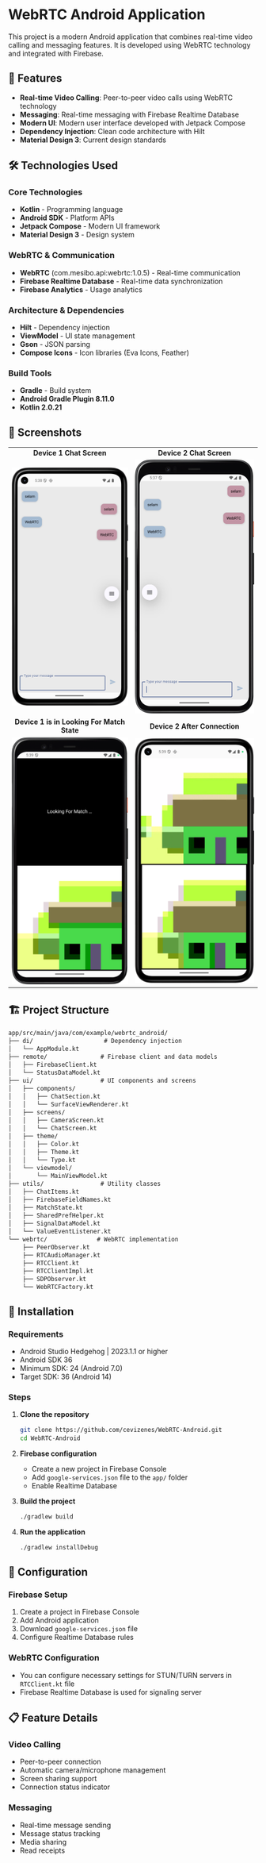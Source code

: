 # WebRTC Android Application

This project is a modern Android application that combines real-time video calling and messaging features. It is developed using WebRTC technology and integrated with Firebase.

## 🚀 Features

- **Real-time Video Calling**: Peer-to-peer video calls using WebRTC technology
- **Messaging**: Real-time messaging with Firebase Realtime Database
- **Modern UI**: Modern user interface developed with Jetpack Compose
- **Dependency Injection**: Clean code architecture with Hilt
- **Material Design 3**: Current design standards

## 🛠️ Technologies Used

### Core Technologies
- **Kotlin** - Programming language
- **Android SDK** - Platform APIs
- **Jetpack Compose** - Modern UI framework
- **Material Design 3** - Design system

### WebRTC & Communication
- **WebRTC** (com.mesibo.api:webrtc:1.0.5) - Real-time communication
- **Firebase Realtime Database** - Real-time data synchronization
- **Firebase Analytics** - Usage analytics

### Architecture & Dependencies
- **Hilt** - Dependency injection
- **ViewModel** - UI state management
- **Gson** - JSON parsing
- **Compose Icons** - Icon libraries (Eva Icons, Feather)

### Build Tools
- **Gradle** - Build system
- **Android Gradle Plugin 8.11.0**
- **Kotlin 2.0.21**

## 📱 Screenshots

<table>
  <tr>
    <td align="center"><b>Device 1 Chat Screen</b></td>
    <td align="center"><b>Device 2 Chat Screen</b></td>
  </tr>
  <tr>
    <td><img src="screenshots/Screenshot_20250730_173833.png" width="300"/></td>
    <td><img src="screenshots/Screenshot_20250730_173813.png" width="300"/></td>
  </tr>
  <tr>
    <td align="center"><b>Device 1 is in Looking For Match State</b></td>
    <td align="center"><b>Device 2 After Connection</b></td>
  </tr>
  <tr>
    <td><img src="screenshots/Screenshot_20250730_173909.png" width="300"/></td>
    <td><img src="screenshots/Screenshot_20250730_173928.png" width="300"/></td>
  </tr>
</table>

## 🏗️ Project Structure

```
app/src/main/java/com/example/webrtc_android/
├── di/                    # Dependency injection
│   └── AppModule.kt
├── remote/               # Firebase client and data models
│   ├── FirebaseClient.kt
│   └── StatusDataModel.kt
├── ui/                   # UI components and screens
│   ├── components/
│   │   ├── ChatSection.kt
│   │   └── SurfaceViewRenderer.kt
│   ├── screens/
│   │   ├── CameraScreen.kt
│   │   └── ChatScreen.kt
│   ├── theme/
│   │   ├── Color.kt
│   │   ├── Theme.kt
│   │   └── Type.kt
│   └── viewmodel/
│       └── MainViewModel.kt
├── utils/                # Utility classes
│   ├── ChatItems.kt
│   ├── FirebaseFieldNames.kt
│   ├── MatchState.kt
│   ├── SharedPrefHelper.kt
│   ├── SignalDataModel.kt
│   └── ValueEventListener.kt
└── webrtc/              # WebRTC implementation
    ├── PeerObserver.kt
    ├── RTCAudioManager.kt
    ├── RTCClient.kt
    ├── RTCClientImpl.kt
    ├── SDPObserver.kt
    └── WebRTCFactory.kt
```

## 🚀 Installation

### Requirements
- Android Studio Hedgehog | 2023.1.1 or higher
- Android SDK 36
- Minimum SDK: 24 (Android 7.0)
- Target SDK: 36 (Android 14)

### Steps

1. **Clone the repository**
   ```bash
   git clone https://github.com/cevizenes/WebRTC-Android.git
   cd WebRTC-Android
   ```

2. **Firebase configuration**
   - Create a new project in Firebase Console
   - Add `google-services.json` file to the `app/` folder
   - Enable Realtime Database

3. **Build the project**
   ```bash
   ./gradlew build
   ```

4. **Run the application**
   ```bash
   ./gradlew installDebug
   ```

## 🔧 Configuration

### Firebase Setup
1. Create a project in Firebase Console
2. Add Android application
3. Download `google-services.json` file
4. Configure Realtime Database rules

### WebRTC Configuration
- You can configure necessary settings for STUN/TURN servers in `RTCClient.kt` file
- Firebase Realtime Database is used for signaling server

## 📋 Feature Details

### Video Calling
- Peer-to-peer connection
- Automatic camera/microphone management
- Screen sharing support
- Connection status indicator

### Messaging
- Real-time message sending
- Message status tracking
- Media sharing
- Read receipts

